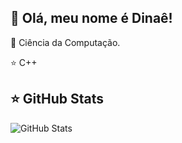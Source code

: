## 💜 Olá, meu nome é Dinaê!

🔭 Ciência da Computação.

⭐ C++

## ⭐ GitHub Stats

![GitHub Stats](https://github-readme-stats.vercel.app/api?username=pfifferdinae&show_icons=true)
